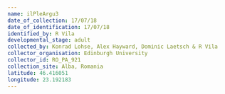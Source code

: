 ```yaml
---
name: ilPleArgu3
date_of_collection: 17/07/18
date_of_identification: 17/07/18
identified_by: R Vila
developmental_stage: adult
collected_by: Konrad Lohse, Alex Hayward, Dominic Laetsch & R Vila
collector_organisation: Edinburgh University
collector_id: RO_PA_921
collection_site: Alba, Romania
latitude: 46.416051
longitude: 23.192183
---
```

